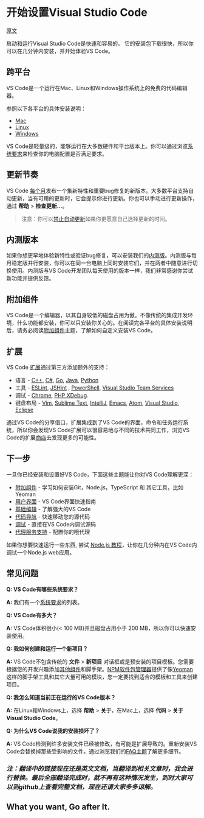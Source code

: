 # 开始设置Visual Studio Code

[原文](https://code.visualstudio.com/docs/setup/setup-overview)

启动和运行Visual Studio Code是快速和容易的。 它的安装包下载很快，所以你可以在几分钟内安装，并开始体验VS Code。

## 跨平台

VS Code是一个运行在Mac、Linux和Windows操作系统上的免费的代码编辑器。

参照以下各平台的具体安装说明：

* [Mac](https://code.visualstudio.com/docs/setup/mac)
* [Linux](https://code.visualstudio.com/docs/setup/linux)
* [Windows](https://code.visualstudio.com/docs/setup/windows)

VS Code是轻量级的，能够运行在大多数硬件和平台版本上。你可以通过浏览[系统要求](https://code.visualstudio.com/docs/supporting/requirements)来检查你的电脑配置是否满足要求。

## 更新节奏

VS Code [每个月](https://code.visualstudio.com/updates)发布一个集新特性和重要bug修复的新版本。大多数平台支持自动更新，当有可用的更新时，它会提示你进行更新。你也可以手动进行更新操作，通过 **帮助** > **检查更新...**。

>注意：你可以[禁止自动更新](https://code.visualstudio.com/docs/supporting/faq#_how-do-i-opt-out-of-vs-code-autoupdates)如果你更愿意自己选择更新的时间。

## 内测版本

如果你想更早地体验新特性或验证bug修复，可以安装我们的[内测版](https://code.visualstudio.com/insiders)。内测版与每月稳定版并行安装，你可以在同一台电脑上同时安装它们，并在两者中随意进行切换使用。内测版与VS Code开发团队每天使用的版本一样，我们非常感谢你尝试新功能并提供反馈。

## 附加组件

VS Code是一个编辑器，以其自身较低的磁盘占用为傲。不像传统的集成开发环境，什么功能都安装，你可以只安装你关心的。在阅读完各平台的具体安装说明后，请务必阅读[附加组件](https://code.visualstudio.com/docs/setup/additional-components)主题，了解如何自定义安装VS Code。

## 扩展

VS Code [扩展](https://code.visualstudio.com/docs/editor/extension-gallery)通过第三方添加额外的支持：

* 语言 - [C++](https://code.visualstudio.com/docs/languages/cpp), [C#](https://code.visualstudio.com/docs/languages/csharp), [Go](https://code.visualstudio.com/docs/languages/go), [Java](https://code.visualstudio.com/docs/languages/java), [Python](https://code.visualstudio.com/docs/languages/python)
* 工具 - [ESLint](https://marketplace.visualstudio.com/items/dbaeumer.vscode-eslint), [JSHint](https://marketplace.visualstudio.com/items/dbaeumer.jshint) , [PowerShell](https://marketplace.visualstudio.com/items?itemName=ms-vscode.PowerShell), [Visual Studio Team Services](https://marketplace.visualstudio.com/items?itemName=ms-vsts.team)
* 调试 - [Chrome](https://marketplace.visualstudio.com/items?itemName=msjsdiag.debugger-for-chrome), [PHP XDebug](https://marketplace.visualstudio.com/items?itemName=felixfbecker.php-debug).
* 键盘布局 - [Vim](https://marketplace.visualstudio.com/items?itemName=vscodevim.vim), [Sublime Text](https://marketplace.visualstudio.com/items?itemName=ms-vscode.sublime-keybindings), [IntelliJ](https://marketplace.visualstudio.com/items?itemName=k--kato.intellij-idea-keybindings), [Emacs](https://marketplace.visualstudio.com/items?itemName=hiro-sun.vscode-emacs), [Atom](https://marketplace.visualstudio.com/items?itemName=ms-vscode.atom-keybindings), [Visual Studio](https://marketplace.visualstudio.com/items?itemName=ms-vscode.vs-keybindings), [Eclipse](https://marketplace.visualstudio.com/items?itemName=alphabotsec.vscode-eclipse-keybindings)

通过VS Code的分享借口，扩展集成到了VS Code的界面，命令和任务运行系统，所以你会发现VS Code扩展可以很容易地与不同的技术共同工作，浏览VS Code的扩展[商店](https://marketplace.visualstudio.com/vscode)去发现更多的可能性。

## 下一步

一旦你已经安装和设置好VS Code，下面这些主题能让你对VS Code理解更深：

* [附加组件](https://code.visualstudio.com/docs/setup/additional-components) - 学习如何安装Git，Node.js，TypeScript 和 其它工具，比如Yeoman
* [用户界面](https://code.visualstudio.com/docs/getstarted/userinterface) - VS Code界面快速指南
* [基础编辑](https://code.visualstudio.com/docs/editor/codebasics) - 了解强大的VS Code
* [代码导航](https://code.visualstudio.com/docs/editor/editingevolved) - 快速移动您的源代码
* [调试](https://code.visualstudio.com/docs/editor/debugging) - 直接在VS Code内调试源码
* [代理服务支持](https://code.visualstudio.com/docs/setup/network) - 配置你的哦代理

如果你想要快速运行一些东西, 尝试 [Node.js 教程](https://code.visualstudio.com/docs/nodejs/nodejs-tutorial)，让你在几分钟内在VS Code内调试一个Node.js web应用。

## 常见问题

**Q: VS Code有哪些系统要求？**

**A:** 我们有一个[系统要求](https://code.visualstudio.com/docs/supporting/requirements)的列表。

**Q: VS Code有多大？**

**A:** VS Code体积很小(< 100 MB)并且磁盘占用小于 200 MB，所以你可以快速安装使用。

**Q: 我如何创建和运行一个新项目？**

**A:** VS Code不包含传统的 **文件** > **新项目** 对话框或是预安装的项目模板。您需要根据您的开发兴趣添加[其他组件](https://code.visualstudio.com/docs/setup/additional-components)和脚手架。[NPM软件包管理器](https://www.npmjs.com/)提供了像[Yeoman](http://yeoman.io/)这样的脚手架工具和其它大量可用的模块，您一定要找到适合的模板和工具来创建项目。

**Q: 我怎么知道当前正在运行的VS Code版本？**

**A:** 在Linux和Windows上，选择 **帮助** > **关于**，在Mac上，选择 **代码** > **关于 Visual Studio Code**。

**Q: 为什么VS Code说我的安装损坏了？**

**A:** VS Code检测到许多安装文件已经被修改，有可能是扩展导致的。重新安装VS Code会替换掉那些受影响的文件。通过浏览我们的[FAQ主题](https://code.visualstudio.com/docs/supporting/faq#_installation-appears-to-be-corrupt)了解更多细节。

### *注：翻译中的链接现在还是英文文档，当翻译到相关文章时，我会进行替换。最后全部翻译完成时，就不再有这种情况发生，到时大家可以到github上查看完整文档，现在还请大家多多谅解。*

## **What you want, Go after It.**